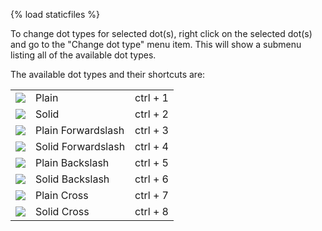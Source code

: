 {% load staticfiles %}

To change dot types for selected dot(s), right click on the selected dot(s) and go to the "Change dot type" menu item. This will show a submenu listing all of the available dot types.

The available dot types and their shortcuts are:

<table>
    <tr>
        <td><img src="{% static 'img/dot-plain.png' %}"></td>
        <td>Plain</td>
        <td>ctrl + 1</td>
    </tr>
    <tr>
        <td><img src="{% static 'img/dot-solid.png' %}"></td>
        <td>Solid</td>
        <td>ctrl + 2</td>
    <tr>
        <td><img src="{% static 'img/dot-plain-forwardslash.png' %}"></td>
        <td>Plain Forwardslash</td>
        <td>ctrl + 3</td>
    <tr>
        <td><img src="{% static 'img/dot-solid-forwardslash.png' %}"></td>
        <td>Solid Forwardslash</td>
        <td>ctrl + 4</td>
    <tr>
        <td><img src="{% static 'img/dot-plain-backslash.png' %}"></td>
        <td>Plain Backslash</td>
        <td>ctrl + 5</td>
    <tr>
        <td><img src="{% static 'img/dot-solid-backslash.png' %}"></td>
        <td>Solid Backslash</td>
        <td>ctrl + 6</td>
    <tr>
        <td><img src="{% static 'img/dot-plain-x.png' %}"></td>
        <td>Plain Cross</td>
        <td>ctrl + 7</td>
    <tr>
        <td><img src="{% static 'img/dot-solid-x.png' %}"></td>
        <td>Solid Cross</td>
        <td>ctrl + 8</td>
</table>
